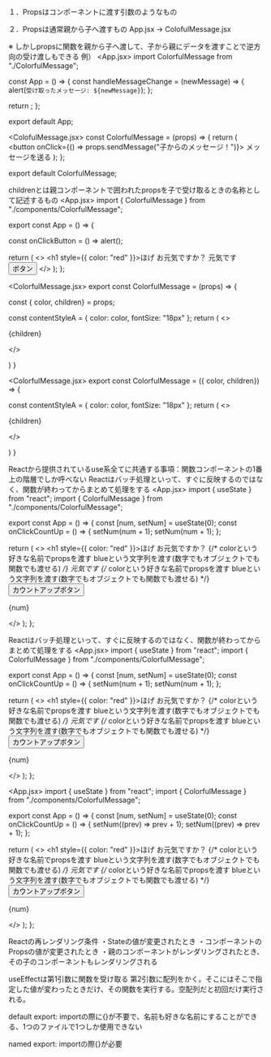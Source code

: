 １．Propsはコンポーネントに渡す引数のようなもの

２．Propsは通常親から子へ渡すもの
App.jsx → ColofulMessage.jsx

※ しかしpropsに関数を親から子へ渡して、子から親にデータを渡すことで逆方向の受け渡しもできる
例）
<App.jsx>
import ColorfulMessage from "./ColorfulMessage";

const App = () => {
  const handleMessageChange = (newMessage) => {
    alert(`受け取ったメッセージ: ${newMessage}`);
  };

  return <ColorfulMessage sendMessage={handleMessageChange} />;
};

export default App;
<!-- ****************************************************************************** -->
<ColofulMessage.jsx>
const ColorfulMessage = (props) => {
  return (
    <button onClick={() => props.sendMessage("子からのメッセージ！")}>
      メッセージを送る
    </button>
  );
};

export default ColorfulMessage;

<!-- ****************************************************************************** -->
childrenとは親コンポーネントで囲われたpropsを子で受け取るときの名称として記述するもの
<App.jsx>
import { ColorfulMessage } from "./components/ColorfulMessage";

export const App = () => {

  const onClickButton = () => alert();
  
  return (
    <>
      <h1 style={{ color: "red" }}>ほげ</h1>
      <ColorfulMessage color="blue">お元気ですか？</ColorfulMessage> <!-- colorという好きな名前でpropsを渡す blueという文字列を渡す(数字でもオブジェクトでも関数でも渡せる) -->
      <ColorfulMessage color="green">元気です</ColorfulMessage> <!-- colorという好きな名前でpropsを渡す greenという文字列を渡す(数字でもオブジェクトでも関数でも渡せる) -->
      <button onClick={onClickButton}>ボタン</button>
    </>
  );
};


<ColorfulMessage.jsx>
export const ColorfulMessage = (props) => {
  <!-- 引数なので好きな名前で受け取れる 今回はpropsという名前で受け取る -->
  <!-- 引数のpropsの中身は{color: 'blue', message: 'お元気ですか？'} -->

  const { color, children} = props;
  <!-- prppsからcolorとchildrenを取り出すと後の記述でpropsという記述が不要になる -->

  const contentStyleA = {
    color: color,
    <!-- propsの中のcolorを使用している 省略記法によりcolorだけの1文字にすることも可能-->
    fontSize: "18px"
  };
  return (
   <>
    <p style={contentStyleA}>{children}</p>
   </>
   
  )
}

<!-- ****************************************************************************** -->

<ColorfulMessage.jsx>
export const ColorfulMessage = ({ color, children}) => {
  <!-- 上記の引数内で分割代入することによりconst { color, children} = props; の記述を不要にすることもできる -->
  const contentStyleA = {
    color: color,
    fontSize: "18px"
  };
  return (
   <>
    <p style={contentStyleA}>{children}</p>
   </>
   
  )
}

<!-- ****************************************************************************** -->
Reactから提供されているuse系全てに共通する事項：関数コンポーネントの1番上の階層でしか呼べない
Reactはバッチ処理といって、すぐに反映するのではなく、関数が終わってからまとめて処理をする
<App.jsx>
import { useState } from "react";
import { ColorfulMessage } from "./components/ColorfulMessage";

export const App = () => {
  const [num, setNum] = useState(0);
  const onClickCountUp = () => {
    setNum(num + 1); <!-- ここですぐ処理せず、関数が終わってからまとめて処理するので、下で同じ実装をしても1つの処理しか行われない -->
    setNum(num + 1);
  };
  
  return (
    <>
      <h1 style={{ color: "red" }}>ほげ</h1>
      <ColorfulMessage color="blue">お元気ですか？</ColorfulMessage> {/* colorという好きな名前でpropsを渡す blueという文字列を渡す(数字でもオブジェクトでも関数でも渡せる) */}
      <ColorfulMessage color="green">元気です</ColorfulMessage> {/* colorという好きな名前でpropsを渡す blueという文字列を渡す(数字でもオブジェクトでも関数でも渡せる) */}
      <button onClick={onClickCountUp}>カウントアップボタン</button>
      <p>{num}</p>
    </>
  );
};

<!-- ****************************************************************************** -->
Reactはバッチ処理といって、すぐに反映するのではなく、関数が終わってからまとめて処理をする
<App.jsx>
import { useState } from "react";
import { ColorfulMessage } from "./components/ColorfulMessage";

export const App = () => {
  const [num, setNum] = useState(0);
  const onClickCountUp = () => {
    setNum(num + 1); <!-- ここで処理するのではなく、関数が終わってからまとめて処理をするので、ボタン押しても1ずつしか更新されない -->
    setNum(num + 1);
  };
  
  return (
    <>
      <h1 style={{ color: "red" }}>ほげ</h1>
      <ColorfulMessage color="blue">お元気ですか？</ColorfulMessage> {/* colorという好きな名前でpropsを渡す blueという文字列を渡す(数字でもオブジェクトでも関数でも渡せる) */}
      <ColorfulMessage color="green">元気です</ColorfulMessage> {/* colorという好きな名前でpropsを渡す blueという文字列を渡す(数字でもオブジェクトでも関数でも渡せる) */}
      <button onClick={onClickCountUp}>カウントアップボタン</button>
      <p>{num}</p>
    </>
  );
};

<!-- ****************************************************************************** -->
<App.jsx>
import { useState } from "react";
import { ColorfulMessage } from "./components/ColorfulMessage";

export const App = () => {
  const [num, setNum] = useState(0);
  const onClickCountUp = () => {
    setNum((prev) => prev + 1); <!-- set関数の引数に関数を入れると引数に現在のnumの値が入る。引数なので名称は好きなものを指定することはできる。これにより今現在の値を使用することができ、処理もこの時に行われる -->
    setNum((prev) => prev + 1); <!-- よって2ずつ値が更新される  -->
  };
  
  return (
    <>
      <h1 style={{ color: "red" }}>ほげ</h1>
      <ColorfulMessage color="blue">お元気ですか？</ColorfulMessage> {/* colorという好きな名前でpropsを渡す blueという文字列を渡す(数字でもオブジェクトでも関数でも渡せる) */}
      <ColorfulMessage color="green">元気です</ColorfulMessage> {/* colorという好きな名前でpropsを渡す blueという文字列を渡す(数字でもオブジェクトでも関数でも渡せる) */}
      <button onClick={onClickCountUp}>カウントアップボタン</button>
      <p>{num}</p>
    </>
  );
};

<!-- ****************************************************************************** -->
Reactの再レンダリング条件
・Stateの値が変更されたとき
・コンポーネントのPropsの値が変更されたとき
・親のコンポーネントがレンダリングされたとき、その子のコンポーネントもレンダリングされる


<!-- ****************************************************************************** -->
useEffectは第1引数に関数を受け取る
第2引数に配列をかく。そこにはそこで指定した値が変わったときだけ、その関数を実行する。空配列だと初回だけ実行される。

<!-- ****************************************************************************** -->
default export: importの際に{}が不要で、名前も好きな名前にすることができる、1つのファイルで1つしか使用できない

named export: importの際{}が必要